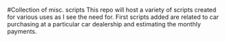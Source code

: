 #Collection of misc. scripts 
This repo will host a variety of scripts created for various uses as I see the need for. 
First scripts added are related to car purchasing at a particular car dealership and estimating the monthly payments.

